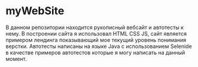 # myWebSite
В данном репозитории находится рукописный вебсайт и автотесты к нему. В построении сайта я использовал HTML CSS JS, сайт является примером лендинга показывающий мое текущий уровень понимания верстки. Автотесты написаны на языке Java с использованием Selenide в качестве примеров автотестов которые я могу написать на данный момент.
